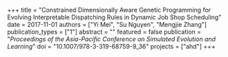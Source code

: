 +++
title = "Constrained Dimensionally Aware Genetic Programming for Evolving Interpretable Dispatching Rules in Dynamic Job Shop Scheduling"
date = 2017-11-01
authors = ["Yi Mei", "Su Nguyen", "Mengjie Zhang"]
publication_types = ["1"]
abstract = ""
featured = false
publication = "*Proceedings of the Asia-Pacific Conference on Simulated Evolution and Learning*"
doi = "10.1007/978-3-319-68759-9_36"
projects = ["ahd"]
+++

